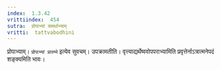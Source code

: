 ```yaml
---
index:  1.3.42
vrittiindex:  454
sutra:  प्रोपाभ्यां समर्थाभ्याम्
vritti:  tattvabodhini 
---
```


प्रोपाभ्याम्। `प्रोपाभ्यां प्रारम्भे` इत्येव सुवचम्। उपक्रामतीति। वृत्त्याद्यर्थेष्ववोपपराभ्यामिति प्रवृत्तेर्नाऽत्रात्मनेपदं शङ्क्यमिति भावः। 

